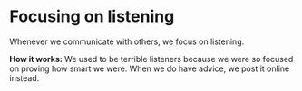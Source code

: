 # Focusing on listening 
Whenever we communicate with others, we focus on listening. 

**How it works:** We used to be terrible listeners because we were so focused on proving how smart we were. When we do have advice, we post it online instead. 
